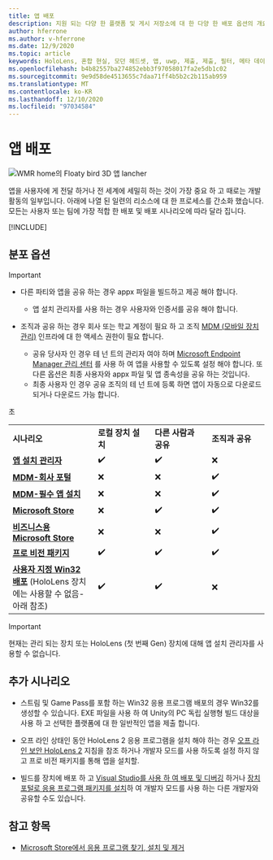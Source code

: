 ```yaml
---
title: 앱 배포
description: 지원 되는 다양 한 플랫폼 및 게시 저장소에 대 한 다양 한 배포 옵션의 개요입니다.
author: hferrone
ms.author: v-hferrone
ms.date: 12/9/2020
ms.topic: article
keywords: HoloLens, 혼합 현실, 모던 헤드셋, 앱, uwp, 제출, 제출, 필터, 메타 데이터, 시스템 요구 사항, 키워드, wack, 인증, 패키지, appx, 머천다이징
ms.openlocfilehash: b4b82557ba274852ebb3f97058017fa2e5db1c02
ms.sourcegitcommit: 9e9d58de4513655c7daa71ff4b5b2c2b115ab959
ms.translationtype: MT
ms.contentlocale: ko-KR
ms.lasthandoff: 12/10/2020
ms.locfileid: "97034584"
---
```

# <a name="distributing-your-apps"></a>앱 배포

![WMR home의 Floaty bird 3D 앱 lancher](images/distribute-hero-image.png)

앱을 사용자에 게 전달 하거나 전 세계에 세밀히 하는 것이 가장 중요 하 고 때로는 개발 활동의 일부입니다. 아래에 나열 된 일련의 리소스에 대 한 프로세스를 간소화 했습니다. 모든는 사용자 또는 팀에 가장 적합 한 배포 및 배포 시나리오에 따라 달라 집니다.

[!INCLUDE[](includes/before-submission.md)]

## <a name="distribution-options"></a>분포 옵션

> [!IMPORTANT]
> * 다른 파티와 앱을 공유 하는 경우 appx 파일을 빌드하고 제공 해야 합니다. 
>     * 앱 설치 관리자를 사용 하는 경우 사용자와 인증서를 공유 해야 합니다.
> 
> * 조직과 공유 하는 경우 회사 또는 학교 계정이 필요 하 고 조직 [MDM (모바일 장치 관리)](https://docs.microsoft.com/hololens/hololens-enroll-mdm) 인프라에 대 한 액세스 권한이 필요 합니다.  
>    * 공유 당사자 인 경우 테 넌 트의 관리자 여야 하며 [Microsoft Endpoint Manager 관리 센터](https://docs.microsoft.com/mem/intune/apps/apps-deploy) 를 사용 하 여 앱을 사용할 수 있도록 설정 해야 합니다. 또 다른 옵션은 최종 사용자와 appx 파일 및 앱 종속성을 공유 하는 것입니다.
>    * 최종 사용자 인 경우 공유 조직의 테 넌 트에 등록 하면 앱이 자동으로 다운로드 되거나 다운로드 가능 합니다. 

<table>
<colgroup>
    <col width="33%" />
    <col width="22%" />
    <col width="22%" />
    <col width="22%" />
</colgroup>
<tr>
    <td><strong>시나리오</strong></td>
    <td><strong>로컬 장치 설치</strong></td>
    <td><strong>다른 사람과 공유</strong></td>
    <td><strong>조직과 공유</strong></td>
</tr>
<tr>
    <td><a href="https://docs.microsoft.com/hololens/app-deploy-app-installer"><strong>앱 설치 관리자</strong></td>
    <td>✔️</td>
    <td>✔️</td>
    <td>❌</td>
</tr>
<tr>
    <td><a href="https://docs.microsoft.com/hololens/app-deploy-app-installer"><strong>MDM-회사 포털</strong></a></td>
    <td>❌</td>
    <td>❌</td>
    <td>✔️</td>
</tr>
<tr>
    <td><a href="https://docs.microsoft.com/hololens/app-deploy-intune"><strong>MDM-필수 앱 설치</strong></a></td>
    <td>❌</td>
    <td>❌</td>
    <td>✔️</td>
</tr>
<tr>
    <td><a href="submitting-an-app-to-the-microsoft-store.md"><strong>Microsoft Store</strong></a></td>
    <td>❌</td>
    <td>✔️</td>
    <td>✔️</td>초
</tr>
<tr>
    <td><a href="https://docs.microsoft.com/hololens/app-deploy-store-business"><strong>비즈니스용 Microsoft Store</strong></a></td>
    <td>❌</td>
    <td>❌</td>
    <td>✔️</td>
</tr>
<tr>
    <td><a href="https://docs.microsoft.com/hololens/app-deploy-provisioning-package"><strong>프로 비전 패키지</strong></a></td>
    <td>✔️</td>
    <td>✔️</td>
    <td>✔️</td>
</tr>
<tr>
    <td><a href="#additional-scenarios"><strong>사용자 지정 Win32 배포</strong></a> (HoloLens 장치에는 사용할 수 없음-아래 참조)</td>
    <td>✔️</td>
    <td>✔️</td>
    <td>❌</td>
</tr>
</table>

> [!IMPORTANT]
> 현재는 관리 되는 장치 또는 HoloLens (첫 번째 Gen) 장치에 대해 앱 설치 관리자를 사용할 수 없습니다.

## <a name="additional-scenarios"></a>추가 시나리오

* 스트림 및 Game Pass를 포함 하는 Win32 응용 프로그램 배포의 경우 Win32를 생성할 수 있습니다. EXE 파일을 사용 하 여 Unity의 PC 독립 실행형 빌드 대상을 사용 하 고 선택한 플랫폼에 대 한 일반적인 앱을 제출 합니다. 

* 오프 라인 상태인 동안 HoloLens 2 응용 프로그램을 설치 해야 하는 경우 [오프 라인 보안 HoloLens 2](https://docs.microsoft.com/hololens/hololens-common-scenarios-offline-secure) 지침을 참조 하거나 개발자 모드를 사용 하도록 설정 하지 않고 프로 비전 패키지를 통해 앱을 설치할.

* 빌드를 장치에 배포 하 고 [Visual Studio를 사용 하 여 배포 및 디버깅](../develop/platform-capabilities-and-apis/using-visual-studio.md) 하거나 [장치 포털로 응용 프로그램 패키지를 설치](https://docs.microsoft.com/hololens/holographic-custom-apps#installing-an-application-package-with-the-device-portal)하 여 개발자 모드를 사용 하는 다른 개발자와 공유할 수도 있습니다.

## <a name="see-also"></a>참고 항목
* [Microsoft Store에서 응용 프로그램 찾기, 설치 및 제거](https://docs.microsoft.com/hololens/holographic-store-apps)

